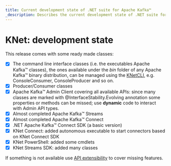 ```yaml
---
title: Current development state of .NET suite for Apache Kafka™
_description: Describes the current development state of .NET suite for Apache Kafka™
---
```


# KNet: development state

This release comes with some ready made classes:

* [X] The command line interface classes (i.e. the executables Apache Kafka™ classes), the ones available under the _bin_ folder of any Apache Kafka™ binary distribution, can be managed using the [KNetCLI](usageCLI.md), e.g. ConsoleConsumer, ConsoleProducer and so on. 
* [X] Producer/Consumer classes
* [X] Apache Kafka™ Admin Client covering all available APIs: since many classes are marked with @InterfaceStability.Evolving annotation some properties or methods can be missed; use **dynamic** code to interact with Admin API types.
* [X] Almost completed Apache Kafka™ Streams
* [X] Almost completed Apache Kafka™ Connect
* [X] .NET Apache Kafka™ Connect SDK (a basic version)
* [X] KNet Connect: added autonomous executable to start connectors based on KNet Connect SDK
* [X] KNet PowerShell: added some cmdlets
* [X] KNet Streams SDK: added many classes

If something is not available use [API extensibility](API_extensibility.md) to cover missing features.
